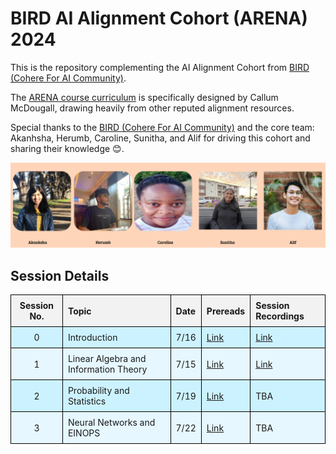 # BIRD AI Alignment Cohort (ARENA) 2024 

This is the repository complementing the AI Alignment Cohort from [BIRD (Cohere For AI Community)](https://share.hsforms.com/10OrjljwpQ52ILJA6ftENIwch5vw).

The [ARENA course curriculum](https://mango-ambulance-93a.notion.site/ARENA-Virtual-Resources-7934b3cbcfbf4f249acac8842f887a99) is specifically designed by Callum McDougall, drawing heavily from other reputed alignment resources.

Special thanks to the [BIRD (Cohere For AI Community)](https://share.hsforms.com/10OrjljwpQ52ILJA6ftENIwch5vw) and the core team: Akanhsha, Herumb, Caroline, Sunitha, and Alif for driving this cohort and sharing their knowledge 😊.

![](./img/img0.png)

## Session Details 

<style>
    table {
        width: 100%;
        border-collapse: collapse;
    }
    th, td {
        border: 1px solid black;
        padding: 8px;
        text-align: left;
    }
    th {
        background-color: #f2f2f2;
    }
    tr:nth-child(even) {
        background-color: #e6f7ff;
    }
    tr:nth-child(odd) {
        background-color: #ccf2ff;
    }
    th:first-child, td:first-child {
        text-align: center;
    }
</style>

| **Session No.** | **Topic**                                 | **Date** | **Prereads**                                   | **Session Recordings**                                                                                       |
|-----------------|-------------------------------------------|----------|----------------------------------------------|--------------------------------------------------------------------------------------------------------------|
| 0               | Introduction                              | 7/16     | [Link](https://docs.google.com/presentation/d/1ll53KOAQ_jhoj9N98mYr-bppNNUi-jUcjUoZBs89w20/edit#slide=id.p1) | [Link](https://drive.google.com/file/d/1uVdl3ZxC5vy5IDLb8X1Dl4-BRwachRdN/view)                               |
| 1               | Linear Algebra and Information Theory     | 7/15     | [Link](https://docs.google.com/document/d/1Nr7jeJpbwRpgdBdUMAKTw4ynjBvFiPKJiOvfm895fEQ/edit)                  | [Link](https://drive.google.com/file/d/10jEtMnIQKPGtX2TQRLv5eRJlw83CrIgC/view?t=1394)                         |
| 2               | Probability and Statistics                | 7/19     | [Link](https://docs.google.com/document/d/1Q4XFpT7m_i-u4C1BAklYWHnukGks-bnHBQnRixNXe2k/edit)                  | TBA                                                                                                          |
| 3               | Neural Networks and EINOPS                | 7/22     | [Link](https://docs.google.com/document/d/1py92rMuEvWAzonvVrtZ0YwPJ5dq9YFCJKJYQoCKqm98/edit)                  | TBA                                                                                                          |
